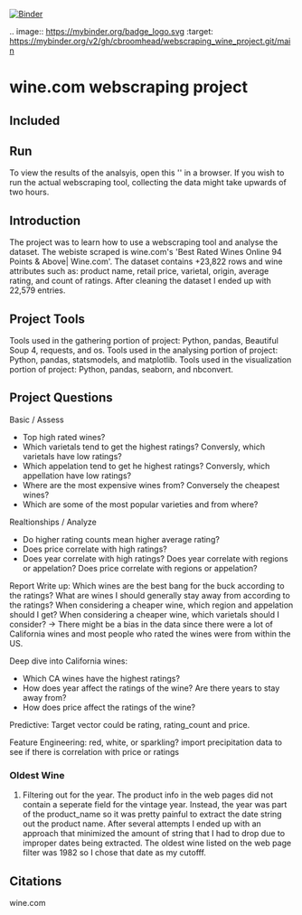 [![Binder](https://mybinder.org/badge_logo.svg)](https://mybinder.org/v2/gh/cbroomhead/webscraping_wine_project.git/main)

.. image:: https://mybinder.org/badge_logo.svg
 :target: https://mybinder.org/v2/gh/cbroomhead/webscraping_wine_project.git/main

# wine.com webscraping project 

## Included


## Run
To view the results of the analsyis, open this '' in a browser. 
If you wish to run the actual webscraping tool, collecting the data might take upwards of two hours. 


## Introduction
The project was to learn how to use a webscraping tool and analyse the dataset. The webiste scraped is wine.com's 'Best Rated Wines Online 94 Points &amp; Above| Wine.com'.
The dataset contains +23,822 rows and wine attributes such as: product name, retail price, varietal, origin, average rating, and count of ratings. 
After cleaning the dataset I ended up with 22,579 entries. 


## Project Tools
Tools used in the gathering portion of project: Python, pandas, Beautiful Soup 4, requests, and os. 
Tools used in the analysing portion of project: Python, pandas, statsmodels, and matplotlib. 
Tools used in the visualization portion of project: Python, pandas, seaborn, and nbconvert. 


## Project Questions

Basic / Assess
- Top high rated wines?
- Which varietals tend to get the highest ratings? Conversly, which varietals have low ratings?
- Which appelation tend to get he highest ratings? Conversly, which appellation have low ratings?
- Where are the most expensive wines from? Conversely the cheapest wines?
- Which are some of the most popular varieties and from where?

 
Realtionships / Analyze
- Do higher rating counts mean higher average rating?
- Does price correlate with high ratings?
- Does year correlate with high ratings?
Does year correlate with regions or appelation?
Does price correlate with regions or appelation?


Report Write up:
Which wines are the best bang for the buck according to the ratings?
What are wines I should generally stay away from according to the ratings?
When considering a cheaper wine, which region and appelation should I get?
When considering a cheaper wine, which varietals should I consider?
-> There might be a bias in the data since there were a lot of California wines and most people who rated the wines were from within the US. 

Deep dive into California wines:
- Which CA wines have the highest ratings?
- How does year affect the ratings of the wine? Are there years to stay away from?
- How does price affect the ratings of the wine?

Predictive:
Target vector could be rating, rating_count and price. 

Feature Engineering:
red, white, or sparkling?
import precipitation data to see if there is correlation with price or ratings



### Oldest Wine
1) Filtering out for the year. The product info in the web pages did not contain a seperate field for the vintage year. Instead, the year was part of the product_name so it was pretty painful to extract the date string out the product name. After several attempts I ended up with an approach that minimized the amount of string that I had to drop due to improper dates being extracted. The oldest wine listed on the web page filter was 1982 so I chose that date as my cutofff. 

## Citations
wine.com
